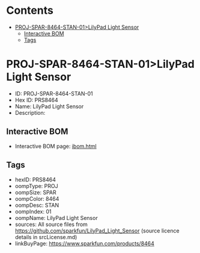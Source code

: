 



Contents
========

* [PROJ-SPAR-8464-STAN-01>LilyPad Light Sensor](#proj-spar-8464-stan-01lilypad-light-sensor)
	* [Interactive BOM](#interactive-bom)
	* [Tags](#tags)

# PROJ-SPAR-8464-STAN-01>LilyPad Light Sensor

- ID: PROJ-SPAR-8464-STAN-01
- Hex ID: PRS8464
- Name: LilyPad Light Sensor
- Description: 

## Interactive BOM

- Interactive BOM page: [ibom.html](kicad/bom/ibom.html)

## Tags

- hexID: PRS8464
- oompType: PROJ
- oompSize: SPAR
- oompColor: 8464
- oompDesc: STAN
- oompIndex: 01
- oompName: LilyPad Light Sensor
- sources: All source files from https://github.com/sparkfun/LilyPad_Light_Sensor (source licence details in srcLicense.md)
- linkBuyPage: https://www.sparkfun.com/products/8464
